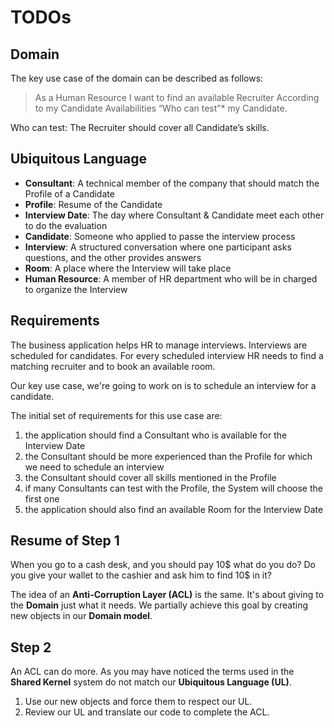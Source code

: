 # TODOs

## Domain

The key use case of the domain can be described as follows:

> As a Human Resource
> I want to find an available Recruiter
> According to my Candidate Availabilities
> “Who can test”* my Candidate.

Who can test: The Recruiter should cover all Candidate’s skills.

## Ubiquitous Language

- **Consultant**: A technical member of the company that should match the Profile of a Candidate
- **Profile**: Resume of the Candidate
- **Interview Date**: The day where Consultant & Candidate meet each other to do the evaluation
- **Candidate**: Someone who applied to passe the interview process
- **Interview**: A structured conversation where one participant asks questions, and the other provides answers
- **Room**: A place where the Interview will take place
- **Human Resource**: A member of HR department who will be in charged to organize the Interview

## Requirements

The business application helps HR to manage interviews. Interviews are scheduled for candidates.
For every scheduled interview HR needs to find a matching recruiter and to book an available room.

Our key use case, we're going to work on is to schedule an interview for a candidate.

The initial set of requirements for this use case are:

1. the application should find a Consultant who is available for the Interview Date
2. the Consultant should be more experienced than the Profile for which we need to schedule an interview
3. the Consultant should cover all skills mentioned in the Profile
4. if many Consultants can test with the Profile, the System will choose the first one
5. the application should also find an available Room for the Interview Date

## Resume of Step 1

When you go to a cash desk, and you should pay 10$ what do you do?
Do you give your wallet to the cashier and ask him to find 10$ in it?

The idea of an **Anti-Corruption Layer (ACL)** is the same. It's about giving
to the **Domain** just what it needs. We partially achieve this goal by
creating new objects in our **Domain model**.

## Step 2

An ACL can do more. As you may have noticed the terms used in the **Shared Kernel**
system do not match our **Ubiquitous Language (UL)**.

1. Use our new objects and force them to respect our UL.
2. Review our UL and translate our code to complete the ACL.
